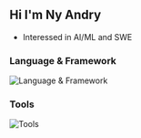 ## Hi I'm Ny Andry

- Interessed in AI/ML and SWE

### Language & Framework

![Language & Framework](https://skillicons.dev/icons?i=ts,js,py,react,tailwind)

### Tools

![Tools](https://skillicons.dev/icons?i=vite,nodejs,git,jest,mongodb)

